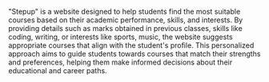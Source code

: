 "Stepup" is a website designed to help students find the most suitable courses based on their academic performance, skills, and interests. By providing details such as marks obtained in previous classes, skills like coding, writing, or interests like sports, music, the website suggests appropriate courses that align with the student's profile. This personalized approach aims to guide students towards courses that match their strengths and preferences, helping them make informed decisions about their educational and career paths.
